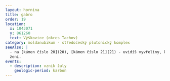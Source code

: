 ```yaml
---
layout: hornina
title: gabro
order: 19
location:
  x: 1043071
  y: 861260
  text: Výškovice (okres Tachov)
category: moldanubikum - středočeský plutonický komplex
seeAlso: |
  - na [kámen číslo 20](20), [kámen číslo 21](21) - uvidíš vyvřeliny, které utuhly hluboko pod zemí stejně jako gabro, ale mají odlišné chemické slo
  žení.
events:
  - description: vznik žuly
    geologic-period: karbon
---
```


